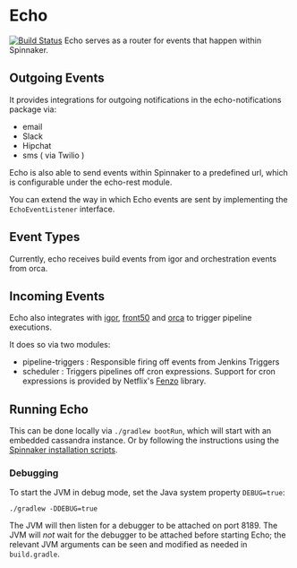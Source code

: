 # Echo
[![Build Status](https://api.travis-ci.org/spinnaker/echo.svg?branch=master)](https://travis-ci.org/spinnaker/echo)
Echo serves as a router for events that happen within Spinnaker. 

## Outgoing Events

It provides integrations for outgoing notifications in the echo-notifications package via:

*  email
*  Slack
*  Hipchat
*  sms ( via Twilio )

Echo is also able to send events within Spinnaker to a predefined url, which is configurable under the echo-rest module. 

You can extend the way in which Echo events are sent by implementing the `EchoEventListener` interface.


## Event Types

Currently, echo receives build events from igor and orchestration events from orca. 

## Incoming Events
Echo also integrates with [igor](http://www.github.com/spinnaker/igor), [front50](http://www.github.com/spinnaker/front50) and [orca](http://www.github.com/spinnaker/orca) to trigger pipeline executions.

It does so via two modules:

* pipeline-triggers :  Responsible firing off events from Jenkins Triggers
* scheduler : Triggers pipelines off cron expressions. Support for cron expressions is provided by Netflix's [Fenzo](https://github.com/netflix/fenzo) library. 

## Running Echo
This can be done locally via `./gradlew bootRun`, which will start with an embedded cassandra instance. Or by following the instructions using the [Spinnaker installation scripts](http://www.github.com/spinnaker/spinnaker).
 
### Debugging

To start the JVM in debug mode, set the Java system property `DEBUG=true`:
```
./gradlew -DDEBUG=true
```

The JVM will then listen for a debugger to be attached on port 8189.  The JVM will _not_ wait for
the debugger to be attached before starting Echo; the relevant JVM arguments can be seen and
modified as needed in `build.gradle`.

[//]: # "Only here to retrigger the echo build"
